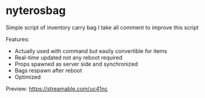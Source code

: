 # nyterosbag

Simple script of inventory carry bag
I take all comment to improve this script 

Features:
 - Actually used with command but easily convertible for items
 - Real-time updated not any reboot required
 - Props spawned as server side and synchronized
 - Bags respawn after reboot
 - Optimized

Preview:  https://streamable.com/uc41nc 
